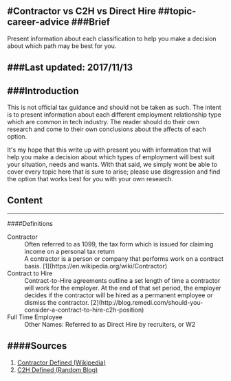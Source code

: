 #Contractor vs C2H vs Direct Hire
##topic-career-advice
###Brief
---
Present information about each classification to help you make a decision about which path may be best for you.

###Last updated: 2017/11/13
---
###Introduction
---
This is not official tax guidance and should not be taken as such. The intent is to present information about each different employment relationship type which are common in tech industry. The reader should do their own research and come to their own conclusions about the affects of each option.

It's my hope that this write up with present you with information that will help you make a decision about which types of employment will best suit your situation, needs and wants. With that said, we simply wont be able to cover every topic here that is sure to arise; please use disgression and find the option that works best for you with your own research.

## Content
---
####Definitions
<dl>
    <dt>Contractor</dt>
    <dd>Often referred to as 1099, the tax form which is issued for claiming income on a personal tax return</dd>
    <dd>A contractor is a person or company that performs work on a contract basis. [1](https://en.wikipedia.org/wiki/Contractor)</dd>
    <dt>Contract to Hire</dt>
    <dd>Contract-to-Hire agreements outline a set length of time a contractor will work for the employer. At the end of that set period, the employer decides if the contractor will be hired as a permanent employee or dismiss the contractor. [2](http://blog.remedi.com/should-you-consider-a-contract-to-hire-c2h-position)</dd>
    <dt>Full Time Employee</dt>
    <dd>Other Names: Referred to as Direct Hire by recruiters, or W2</dd>
    <dd></dd>
</dl>

####Sources
---
1. [Contractor Defined (Wikipedia)](https://en.wikipedia.org/wiki/Contractor)
2. [C2H Defined (Random Blog)](http://blog.remedi.com/should-you-consider-a-contract-to-hire-c2h-position)